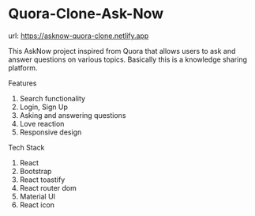 # Quora-Clone-Ask-Now

url: https://asknow-quora-clone.netlify.app

This AskNow project inspired from Quora that allows users to ask and answer questions on various topics. Basically this is a knowledge sharing platform.

Features
1. Search functionality
2. Login, Sign Up
3. Asking and answering questions
4. Love reaction
5. Responsive design

Tech Stack
1. React
2. Bootstrap
3. React toastify
4. React router dom
5. Material UI
6. React icon

